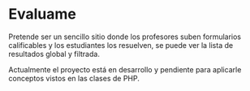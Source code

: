 # Evaluame

Pretende ser un sencillo sitio donde los profesores suben formularios calificables y los estudiantes los resuelven, se puede ver la lista de resultados global y filtrada.

Actualmente el proyecto está en desarrollo y pendiente para aplicarle conceptos vistos en las clases de PHP.
